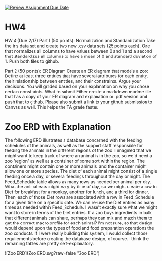 [![Review Assignment Due Date](https://classroom.github.com/assets/deadline-readme-button-22041afd0340ce965d47ae6ef1cefeee28c7c493a6346c4f15d667ab976d596c.svg)](https://classroom.github.com/a/hiWoDjT-)
# HW4
HW 4
(Due 2/17)
Part 1 (50 points): Normalization and Standardization 
Take the iris data set and create two new .csv data sets (25 points each). One that normalizes all columns to have values between 0 and 1 and a second that standardizes all columns to have a mean of 0 and standard deviation of 1.
Push both files to github. 

Part 2 (50 points): ER Diagram 
Create an ER diagram that models a zoo:
Define at least three entities that have several attributes for each entity, their relationship between entities, and their constraints. Argue your decisions. You will graded based on your explanation on why you chose certain constraints. 
What to submit 
Either create a markdown readme file that has a copy of your ER diagram and explanation or .pdf version and push that to github.
Please also submit a link to your github submission to Canvas as well. This helps the TA grade faster. 

# Zoo ERD with Explanation
The following ERD illustrates a database concerned with the feeding schedules of the animals, as well as the support staff responsible for feeding the animals in the different regions of the zoo. I imagined that we might want to keep track of where an animal is in the zoo, so we'd need a zoo 'region' as well as a container of some sort within the region. The containers might contain one or more animals, and the container might allow one or more species. The diet of each animal might consist of a single feeding once a day, or several feedings throughout the day or night. The Feed_Schedule table allows as many rows as needed per animal per day. What the animal eats might vary by time of day, so we might create a row in Diet for breakfast for a monkey, another for lunch, and a third for dinner. Then, each of those Diet rows are associated with a row in Feed_Schedule for a given time on a specific date. We can re-use the Diet entries as many times as needed within Feed_Schedule. I wasn't exactly sure what we might want to store in terms of the Diet entries. If a zoo buys ingredients in bulk that different animals can share, perhaps they can mix and match them to get the correct macro profile for each animal? I'm not sure, so that design would depend upon the types of food and food preparation operations the zoo conducts. If I were really building this system, I would collect those requirements before creating the database design, of course. I think the remaining tables are pretty self-explanatory. 

![Zoo ERD](Zoo ERD.svg?raw=false "Zoo ERD")
